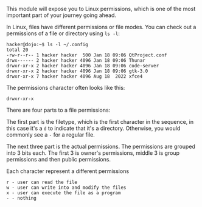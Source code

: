 This module will expose you to Linux permissions, which is one of the most important part of your journey going ahead. 

In Linux, files have different permissions or file modes. You can check out a permissions of a file or directory using `ls -l`:
```
hacker@dojo:~$ ls -l ~/.config
total 20
-rw-r--r-- 1 hacker hacker  500 Jan 18 09:06 QtProject.conf
drwx------ 2 hacker hacker 4096 Jan 18 09:06 Thunar
drwxr-xr-x 2 hacker hacker 4096 Jan 18 09:06 code-server
drwxr-xr-x 2 hacker hacker 4096 Jan 18 09:06 gtk-3.0
drwxr-xr-x 7 hacker hacker 4096 Aug 18  2022 xfce4
```
The permissions character often looks like this:

```
drwxr-xr-x
```

There are four parts to a file permissions:

The first part is the filetype, which is the first character in the sequence, in this case it's a `d` to indicate that it's a directory. Otherwise, you would commonly see a `-` for a regular file.

The next three part is the actual permissions. The permissions are grouped into 3 bits each. The first 3 is owner's permissions, middle 3 is group permissions and then public permissions. 

Each character represent a different permissions
```
r - user can read the file
w - user can write into and modify the files
x - user can execute the file as a program 
- - nothing 
```

